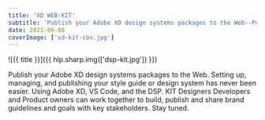 ```yaml
---
title: 'XD WEB-KIT'
subtitle: 'Publish your Adobe XD design systems packages to the Web--Publish, Share and Collaborate'
date: 2021-06-08
coverImage: ['xd-kit-cov.jpg']
---
```


![{{ title }}]({{ hlp.sharp.img(['dsp-kit.jpg']) }})

Publish your Adobe XD design systems packages to the Web. Setting up, managing, and publishing your style guide or design system has never been easier. Using Adobe XD, VS Code, and the DSP. KIT Designers Developers and Product owners can work together to build, publish and share brand guidelines and goals with key stakeholders. Stay tuned.
